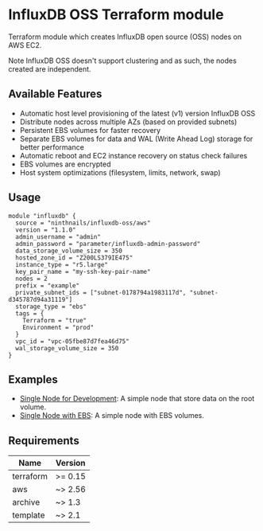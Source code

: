 # InfluxDB OSS Terraform module

Terraform module which creates InfluxDB open source (OSS) nodes on AWS EC2.

Note InfluxDB OSS doesn't support clustering and as such, the nodes created are independent.

## Available Features
* Automatic host level provisioning of the latest (v1) version InfluxDB OSS
* Distribute nodes across multiple AZs (based on provided subnets)
* Persistent EBS volumes for faster recovery
* Separate EBS volumes for data and WAL (Write Ahead Log) storage for better performance
* Automatic reboot and EC2 instance recovery on status check failures
* EBS volumes are encrypted
* Host system optimizations (filesystem, limits, network, swap)

## Usage
```hcl
module "influxdb" {
  source = "ninthnails/influxdb-oss/aws"
  version = "1.1.0"
  admin_username = "admin"
  admin_password = "parameter/influxdb-admin-password"
  data_storage_volume_size = 350
  hosted_zone_id = "Z200LS379IE475"
  instance_type = "r5.large"
  key_pair_name = "my-ssh-key-pair-name"
  nodes = 2
  prefix = "example"
  private_subnet_ids = ["subnet-0178794a1983117d", "subnet-d345787d94a31119"]
  storage_type = "ebs"
  tags = {
    Terraform = "true"
    Environment = "prod"
  }
  vpc_id = "vpc-05fbe87d7fea46d75"
  wal_storage_volume_size = 350
}
```

## Examples
* [Single Node for Development](examples/single-dev): A simple node that store data on the root volume.
* [Single Node with EBS](examples/single-ebs): A simple node with EBS volumes.

## Requirements

| Name      | Version |
|-----------|---------|
| terraform | >= 0.15 |
| aws       | ~> 2.56 |
| archive   | ~> 1.3  |
| template  | ~> 2.1  |
